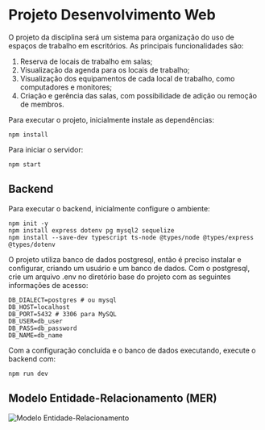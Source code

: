 # Projeto Desenvolvimento Web

O projeto da disciplina será um sistema para organização do uso de espaços de trabalho em escritórios. As principais funcionalidades são:
1) Reserva de locais de trabalho em salas;
2) Visualização da agenda para os locais de trabalho;
3) Visualização dos equipamentos de cada local de trabalho, como computadores e monitores;
4) Criação e gerência das salas, com possibilidade de adição ou remoção de membros.

Para executar o projeto, inicialmente instale as dependências:

```
npm install
```

Para iniciar o servidor:

```
npm start
```

## Backend

Para executar o backend, inicialmente configure o ambiente:

```
npm init -y
npm install express dotenv pg mysql2 sequelize
npm install --save-dev typescript ts-node @types/node @types/express
@types/dotenv
```

O projeto utiliza banco de dados postgresql, então é preciso instalar e configurar, criando um usuário e um banco de dados. Com o postgresql, crie um arquivo .env no diretório base do projeto com as seguintes informações de acesso:

```
DB_DIALECT=postgres # ou mysql
DB_HOST=localhost
DB_PORT=5432 # 3306 para MySQL
DB_USER=db_user
DB_PASS=db_password
DB_NAME=db_name
```

Com a configuração concluída e o banco de dados executando, execute o backend com:

```
npm run dev
```

## Modelo Entidade-Relacionamento (MER)

![Modelo Entidade-Relacionamento](assets/sentai_modelagem.webp)